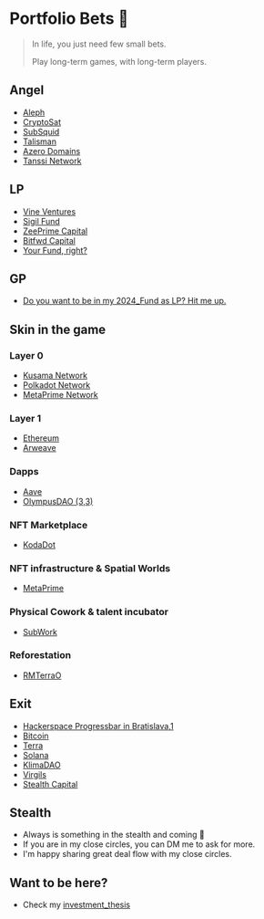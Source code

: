 # Portfolio Bets 🎲

> In life, you just need few small bets.
>
> Play long-term games, with long-term players.
>
<!-- [[toc]] -->

## Angel 
- [Aleph](https://aleph.im/)
- [CryptoSat](https://cryptosat.io/)
- [SubSquid](https://www.subsquid.io/)
- [Talisman](https://talisman.community/)
- [Azero Domains](https://azero.id/)
- [Tanssi Network](https://www.tanssi.network/)

## LP 
- [Vine Ventures](https://vine.vc/)
- [Sigil Fund](https://www.sigilfund.com/)
- [ZeePrime Capital](https://zeeprime.capital/portfolio)
- [Bitfwd Capital](https://www.bitfwd.com/)
- [Your Fund, right?]()

## GP
- [Do you want to be in my 2024_Fund as LP? Hit me up.](https://t.me/yangwao)

## Skin in the game
### Layer 0
- [Kusama Network](https://kusama.network)
- [Polkadot Network](https://polkadot.network)
- [MetaPrime Network](https://twitter.com/metaprime_net)

### Layer 1
- [Ethereum](https://en.wikipedia.org/wiki/Ethereum)
- [Arweave](https://www.arweave.org/)

### Dapps
- [Aave](https://twitter.com/AaveAave)
- [OlympusDAO (3,3)](https://twitter.com/OlympusDAO)

### NFT Marketplace
- [KodaDot](https://twitter.com/kodadot)

### NFT infrastructure & Spatial Worlds 
- [MetaPrime](https://metaprime.network/)

### Physical Cowork & talent incubator
- [SubWork](https://subwork.xyz)

### Reforestation
- [RMTerraO](https://twitter.com/rmterraO)

## Exit
- [Hackerspace Progressbar in Bratislava](https://progressbar.sk),[1](https://sk.wikipedia.org/wiki/Progressbar)
- [Bitcoin](https://en.wikipedia.org/wiki/Bitcoin)
- [Terra](https://www.terra.money/)
- [Solana](https://en.wikipedia.org/wiki/Solana_(blockchain_platform))
- [KlimaDAO](https://twitter.com/klimadao)
- [Virgils](http://virgils.io/) 
- [Stealth Capital](https://www.stealthcap.io/)

## Stealth
- Always is something in the stealth and coming 👀
- If you are in my close circles, you can DM me to ask for more.
- I'm happy sharing great deal flow with my close circles.

## Want to be here?
- Check my [investment_thesis](investment_thesis)

